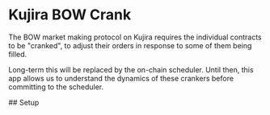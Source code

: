 # Kujira BOW Crank

The BOW market making protocol on Kujira requires the individual contracts to be "cranked", to adjust their orders in response to some of them being filled.

Long-term this will be replaced by the on-chain scheduler. Until then, this app allows us to understand the dynamics of these crankers before committing to the scheduler.

## Setup
